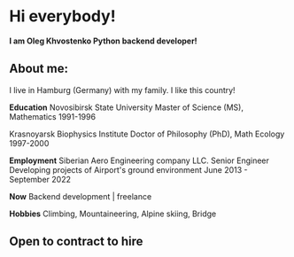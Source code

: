 Hi everybody!
=======
**I am Oleg Khvostenko Python backend developer!**

About me:
-------
I live in Hamburg (Germany) with my family. I like this country!

**Education**
Novosibirsk State University
Master of Science (MS), Mathematics
1991-1996

Krasnoyarsk Biophysics Institute
Doctor of Philosophy (PhD), Math Ecology
1997-2000

**Employment**
Siberian Aero Engineering company LLC. Senior Engineer
Developing projects of Airport's ground environment
June 2013 - September 2022

**Now**
Backend development | freelance

**Hobbies**
Climbing, Mountaineering, Alpine skiing, Bridge

Open to contract to hire
-------
